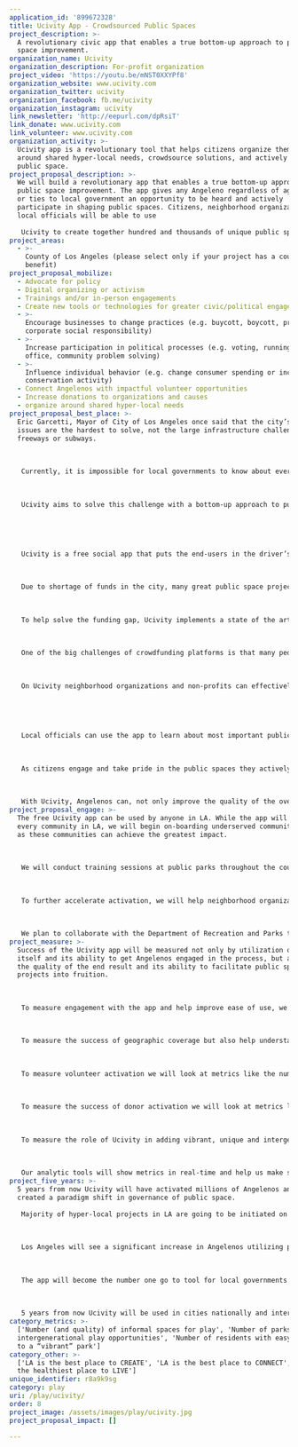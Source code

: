 ```yaml
---
application_id: '899672328'
title: Ucivity App - Crowdsourced Public Spaces
project_description: >-
  A revolutionary civic app that enables a true bottom-up approach to public
  space improvement.
organization_name: Ucivity
organization_description: For-profit organization
project_video: 'https://youtu.be/mNST0XXYPf8'
organization_website: www.ucivity.com
organization_twitter: ucivity
organization_facebook: fb.me/ucivity
organization_instagram: ucivity
link_newsletter: 'http://eepurl.com/dpRsiT'
link_donate: www.ucivity.com
link_volunteer: www.ucivity.com
organization_activity: >-
  Ucivity app is a revolutionary tool that helps citizens organize themselves
  around shared hyper-local needs, crowdsource solutions, and actively shape
  public space.
project_proposal_description: >-
  We will build a revolutionary app that enables a true bottom-up approach to
  public space improvement. The app gives any Angeleno regardless of age, race,
  or ties to local government an opportunity to be heard and actively
  participate in shaping public spaces. Citizens, neighborhood organizations and
  local officials will be able to use 
   
   Ucivity to create together hundred and thousands of unique public space solutions in the city and activate millions of Angelenos.
project_areas:
  - >-
    County of Los Angeles (please select only if your project has a countywide
    benefit)
project_proposal_mobilize:
  - Advocate for policy
  - Digital organizing or activism
  - Trainings and/or in-person engagements
  - Create new tools or technologies for greater civic/political engagement
  - >-
    Encourage businesses to change practices (e.g. buycott, boycott, promote
    corporate social responsibility)
  - >-
    Increase participation in political processes (e.g. voting, running for
    office, community problem solving)
  - >-
    Influence individual behavior (e.g. change consumer spending or increase
    conservation activity)
  - Connect Angelenos with impactful volunteer opportunities
  - Increase donations to organizations and causes
  - organize around shared hyper-local needs
project_proposal_best_place: >-
  Eric Garcetti, Mayor of City of Los Angeles once said that the city’s small
  issues are the hardest to solve, not the large infrastructure challenges like
  freeways or subways. 
   
   
   
   Currently, it is impossible for local governments to know about every single hyper-local need in every community, especially when the decision makers do not live in the community. However it is local government that makes the majority of the public space improvement decisions — often with little to no information about the community’s needs and without the input of those who live in the community and will be the end-users. 
   
   
   
   Ucivity aims to solve this challenge with a bottom-up approach to public space improvement. Ucivity empowers any Angeleno, regardless of age, race, or ties to local government with an opportunity to be heard and actively participate in shaping public space.
   
   
   
   
   
   Ucivity is a free social app that puts the end-users in the driver’s seat. The app helps Angelenos point out and confirm public space needs in the community, organize themselves around hyper-local needs, brainstorm creative solutions, crowdfund a project if needed, and get officials to act through healthy social pressure. The gamification of the app makes the user-experience fun and rewarding.
   
   
   
   Due to shortage of funds in the city, many great public space projects never become a reality. 
   
   
   
   To help solve the funding gap, Ucivity implements a state of the art civic crowdfunding mechanism that gives Angelenos more control over the public space destiny as the funds go directly to the projects they were raised for. 
   
   
   
   One of the big challenges of crowdfunding platforms is that many people have no experience running a successful campaign. Through Ucivity, users who have previously run successful campaigns are rewarded for being mentors to newbies. Mentorship can significantly increase crowdfunding success rate and as a result increase the number of quality spaces to play in LA. 
   
   
   
   On Ucivity neighborhood organizations and non-profits can effectively engage with communities and post volunteer opportunities which are matched with local volunteers.
   
   
   
   
   
   Local officials can use the app to learn about most important public space needs and prioritize accordingly. Because the app makes community needs transparent, it keeps local officials accountable and encourages them to work in the interest of their constituents.
   
   
   
   As citizens engage and take pride in the public spaces they actively helped create - maintenance costs, waste, vandalism, and crime, all decrease.
   
   
   
   With Ucivity, Angelenos can, not only improve the quality of the over 3,000 existing public parks, beaches, school yards, and streets in LA county, but also identify and bring to life unique spaces that do not exist yet. This helps significantly increase the number of quality, intergenerational, and vibrant spaces in Los Angeles
project_proposal_engage: >-
  The free Ucivity app can be used by anyone in LA. While the app will benefit
  every community in LA, we will begin on-boarding underserved communities first
  as these communities can achieve the greatest impact.
   
   
   
   We will conduct training sessions at public parks throughout the county to ensure an initial critical mass of users become expert users. We will train neighborhood organizations on how to engage the community and attract more volunteers. 
   
   
   
   To further accelerate activation, we will help neighborhood organizations and city departments utilize Ucivity for planned projects. This could entail, for example, running a community outreach to obtain ideas from end-users for a new proposed park. This approach will provide planners and designers with invaluable user-centric information that shall be used to create spaces Angelenos will love. 
   
   
   
   We plan to collaborate with the Department of Recreation and Parks to help improve quality of over 3,000 parks in LA County. To showcase the magnitude of impact Ucivity can create, we will run one of the first pilot projects at the Pan Pacific Park. The goal is to reactivate the park by converting a large eye-sore structure into an unique public art landmark. Via contest street artists submit proposals to the app and community members vote for the proposal they want to become a reality. A true crowdsourced solution as design and decision are provided by the community. This one project alone can activate over 100,000 park visits a year.
project_measure: >-
  Success of the Ucivity app will be measured not only by utilization of the app
  itself and its ability to get Angelenos engaged in the process, but also by
  the quality of the end result and its ability to facilitate public space
  projects into fruition.
   
   
   
   To measure engagement with the app and help improve ease of use, we will look at app usage metrics like number of active users and number of ideas submitted per day. 
   
   
   
   To measure the success of geographic coverage but also help understand which areas need further activation, we will look at idea submissions per neighborhood, public parks, beaches and other geo-specific areas like LA River. 
   
   
   
   To measure volunteer activation we will look at metrics like the number of volunteer opportunities posted and the number of confirmed volunteers. 
   
   
   
   To measure the success of donor activation we will look at metrics like number of fully funded crowdfunding campaigns, total amount raised, and success rate of campaigns. A crowdfunded project indicates high probability of project’s installation and user-centric design.
   
   
   
   To measure the role of Ucivity in adding vibrant, unique and intergenerational spaces to play in LA we will be tracking the number of public space installments initiated on Ucivity; type of improvements e.g. kids, seniors, arts, or sports; and number of public space improvements outside parks or beaches. 
   
   
   
   Our analytic tools will show metrics in real-time and help us make strategic decisions about next activation steps.
project_five_years: >-
  5 years from now Ucivity will have activated millions of Angelenos and have
  created a paradigm shift in governance of public space. 
   
   Majority of hyper-local projects in LA are going to be initiated on Ucivity and planned jointly by the community/end-users local government bodies. 
   
   
   
   Los Angeles will see a significant increase in Angelenos utilizing public space as it was built exactly for their need. Each community will have developed it’s unique public space fabric that represents perfectly its culture and needs. 
   
   
   
   The app will become the number one go to tool for local governments and organizations to engage with communities and obtain user-centric data. 
   
   
   
   5 years from now Ucivity will be used in cities nationally and internationally. The app will have expanded its functionality. Among other functionalities it will allow citizens participate in and vote on items at public hearings via live stream.
category_metrics: >-
  ['Number (and quality) of informal spaces for play', 'Number of parks with
  intergenerational play opportunities', 'Number of residents with easy access
  to a “vibrant” park']
category_other: >-
  ['LA is the best place to CREATE', 'LA is the best place to CONNECT', 'LA is
  the healthiest place to LIVE']
unique_identifier: r8a9k9sg
category: play
uri: /play/ucivity/
order: 8
project_image: /assets/images/play/ucivity.jpg
project_proposal_impact: []

---
```


